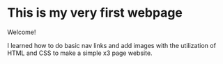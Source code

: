 # This is my very first webpage

Welcome!

I learned how to do basic nav links and add images with the utilization of HTML and CSS to make a simple x3 page website.




